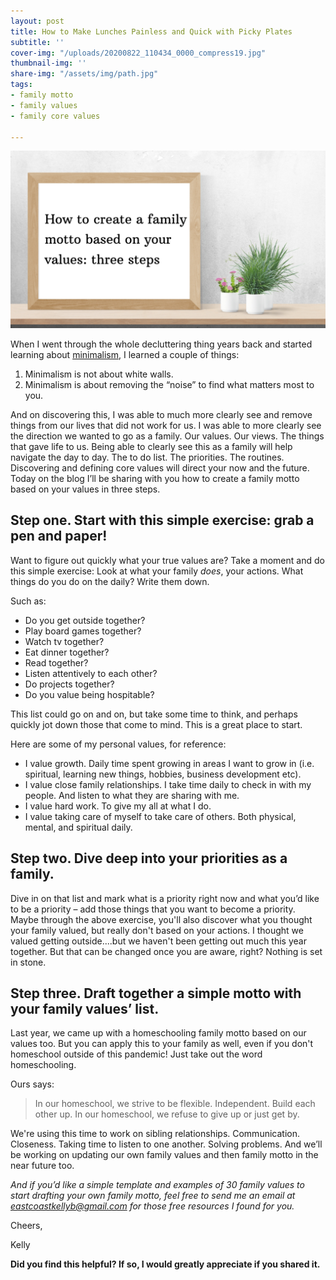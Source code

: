 ```yaml
---
layout: post
title: How to Make Lunches Painless and Quick with Picky Plates
subtitle: ''
cover-img: "/uploads/20200822_110434_0000_compress19.jpg"
thumbnail-img: ''
share-img: "/assets/img/path.jpg"
tags:
- family motto
- family values
- family core values

---
```

![A frame with the blog title in it and plants to the right.](/uploads/20200507_100302_0000.png "familymotto")

When I went through the whole decluttering thing years back and started learning about [minimalism](https://amzn.to/2WdA0oD), I learned a couple of things:

1. Minimalism is not about white walls.
2. Minimalism is about removing the “noise” to find what matters most to you.

And on discovering this, I was able to much more clearly see and remove things from our lives that did not work for us. I was able to more clearly see the direction we wanted to go as a family. Our values. Our views. The things that gave life to us. Being able to clearly see this as a family will help navigate the day to day. The to do list. The priorities. The routines. Discovering and defining core values will direct your now and the future. Today on the blog I’ll be sharing with you how to create a family motto based on your values in three steps.

## Step one. Start with this simple exercise: grab a pen and paper!

Want to figure out quickly what your true values are? Take a moment and do this simple exercise: Look at what your family _does_, your actions. What things do you do on the daily? Write them down.

Such as:

* Do you get outside together?
* Play board games together?
* Watch tv together?
* Eat dinner together?
* Read together?
* Listen attentively to each other?
* Do projects together?
* Do you value being hospitable?

This list could go on and on, but take some time to think, and perhaps quickly jot down those that come to mind. This is a great place to start.

Here are some of my personal values, for reference:

* I value growth. Daily time spent growing in areas I want to grow in (i.e. spiritual, learning new things, hobbies, business development etc).
* I value close family relationships. I take time daily to check in with my people. And listen to what they are sharing with me.
* I value hard work. To give my all at what I do.
* I value taking care of myself to take care of others. Both physical, mental, and spiritual daily.

## Step two. Dive deep into your priorities as a family.

Dive in on that list and mark what is a priority right now and what you’d like to be a priority – add those things that you want to become a priority. Maybe through the above exercise, you'll also discover what you thought your family valued, but really don't based on your actions. I thought we valued getting outside....but we haven't been getting out much this year together. But that can be changed once you are aware, right? Nothing is set in stone.

## Step three. Draft together a simple motto with your family values’ list.

Last year, we came up with a homeschooling family motto based on our values too. But you can apply this to your family as well, even if you don't homeschool outside of this pandemic! Just take out the word homeschooling.

Ours says:

> In our homeschool, we strive to be flexible. Independent. Build each other up. In our homeschool, we refuse to give up or just get by.

We're using this time to work on sibling relationships. Communication. Closeness. Taking time to listen to one another. Solving problems. And we’ll be working on updating our own family values and then family motto in the near future too.

_And if you’d like a simple template and examples of 30 family values to start drafting your own family motto, feel free to send me an email at_ [_eastcoastkellyb@gmail.com_](mailto:eastcoastkellyb@gmail.com) _for those free resources I found for you._

Cheers,

Kelly

**Did you find this helpful? If so, I would greatly appreciate if you shared it.**